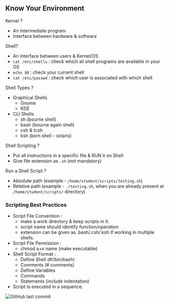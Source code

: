 ## Know Your Environment

Kernel ?
- An intermediate program
- Interface between hardware & software

Shell? 
- An interface between users & Kernel/OS
- `cat /etc/shells` : check which all shell programs are available in your OS
- `echo $0` : check your current shell 
- `cat /etc/passwd` : check which user is associated with which shell

Shell Types ?
- Graphical Shells 
    - Gnome
    - KDE
- CLI Shells
    - sh (bourne shell)
    - bash (bourne again shell) 
    - csh & tcsh
    - ksh (korn shell - solaris)

Shell Scripting ?
- Put all instructions in a specific file & RUN it on Shell
- Give file extension as `.sh` (not mandatory)

Run a Shell Script ?
- Absolute path (example - `/home/student/scripts/testing.sh`)
- Reletive path (example - `./testing.sh`, when you are already present at `/home/student/scripts/` directory)

### Scripting Best Practices
- Script File Convention :
	- make a work directory & keep scripts in it.
	- script name should identify function/operation
	- extension can be given as .bash/.csh/.ksh if working in multiple shells.
- Script File Permission :
	- chmod a+x name (make executable)
- Shell Script Format : 
	- Define Shell (#!/bin/bash)
	- Comments (# comments)
	- Define Variables
	- Commands
	- Statements (include indentation)
- Script is executed in a sequence.


![GitHub last commit](https://img.shields.io/github/last-commit/Krushna-Prasad-Sahoo/Shell-Script-Practice?style=for-the-badge)


